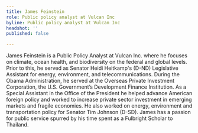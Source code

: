 ```yaml
---
title: James Feinstein
role: Public policy analyst at Vulcan Inc
byline: Public policy analyst at Vulcan Inc
headshot: ''
published: false

---
```

James Feinstein is a Public Policy Analyst at Vulcan Inc. where he focuses on climate, ocean health, and biodiversity on the federal and global levels. Prior to this, he served as Senator Heidi Heitkamp's (D-ND) Legislative Assistant for energy, environment, and telecommunications. During the Obama Administration, he served at the Overseas Private Investment Corporation, the U.S. Government’s Development Finance Institution. As a Special Assistant in the Office of the President he helped advance American foreign policy and worked to increase private sector investment in emerging markets and fragile economies. He also worked on energy, environment and transportation policy for Senator Tim Johnson (D-SD). James has a passion for public service spurred by his time spent as a Fulbright Scholar to Thailand.